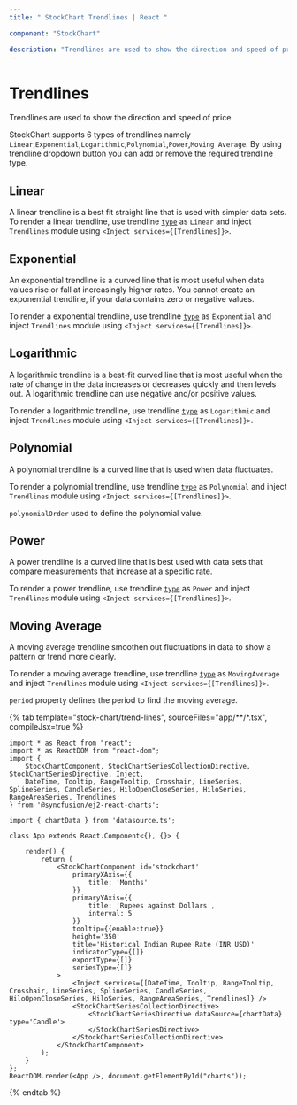 ```yaml
---
title: " StockChart Trendlines | React "

component: "StockChart"

description: "Trendlines are used to show the direction and speed of price. StockChart supports 6 types of trendlines and also provides trendlines customization."
---
```

<!-- markdownlint-disable MD036 -->

# Trendlines

Trendlines are used to show the direction and speed of price.

StockChart supports 6 types of trendlines namely `Linear`,`Exponential`,`Logarithmic`,`Polynomial`,`Power`,`Moving Average`. By using trendline dropdown button you can add or remove the required trendline type.

## Linear

A linear trendline is a best fit straight line that is used with simpler data sets. To render a linear trendline,
use trendline [`type`](../api/stock-chart/stockChartTrendlineModel/#type) as `Linear` and inject
`Trendlines` module using `<Inject services={[Trendlines]}>`.

## Exponential

An exponential trendline is a curved line that is most useful when data values rise or fall at increasingly higher rates. You cannot create an exponential trendline, if your data contains zero or negative values.

To render a exponential trendline,
use trendline [`type`](../api/stock-chart/stockChartTrendlineModel/#type) as `Exponential` and inject
`Trendlines` module using `<Inject services={[Trendlines]}>`.

## Logarithmic

A logarithmic trendline is a best-fit curved line that is most useful when the rate of change in the data increases or decreases quickly and then levels out. A logarithmic trendline can use negative and/or positive values.

To render a logarithmic trendline, use trendline [`type`](../api/stock-chart/stockChartTrendlineModel/#type) as `Logarithmic` and inject
`Trendlines` module using `<Inject services={[Trendlines]}>`.

## Polynomial

A polynomial trendline is a curved line that is used when data fluctuates.

To render a polynomial trendline,
use trendline [`type`](../api/stock-chart/stockChartTrendlineModel/#type) as `Polynomial` and inject
`Trendlines` module using `<Inject services={[Trendlines]}>`.

`polynomialOrder` used to define the polynomial value.

## Power

A power trendline is a curved line that is best used with data sets that compare measurements that increase at a specific rate.

To render a power trendline, use trendline [`type`](../api/stock-chart/stockChartTrendlineModel/#type) as `Power` and inject
`Trendlines` module using `<Inject services={[Trendlines]}>`.

## Moving Average

A moving average trendline smoothen out fluctuations in data to show a pattern or trend more clearly.

To render a moving average trendline, use trendline [`type`](../api/stock-chart/stockChartTrendlineModel/#type) as `MovingAverage` and inject
`Trendlines` module using `<Inject services={[Trendlines]}>`.

`period` property defines the period to find the moving average.

{% tab template="stock-chart/trend-lines", sourceFiles="app/**/*.tsx", compileJsx=true %}

```tsx
import * as React from "react";
import * as ReactDOM from "react-dom";
import {
    StockChartComponent, StockChartSeriesCollectionDirective, StockChartSeriesDirective, Inject,
    DateTime, Tooltip, RangeTooltip, Crosshair, LineSeries, SplineSeries, CandleSeries, HiloOpenCloseSeries, HiloSeries, RangeAreaSeries, Trendlines
} from '@syncfusion/ej2-react-charts';

import { chartData } from 'datasource.ts';

class App extends React.Component<{}, {}> {

    render() {
        return (
            <StockChartComponent id='stockchart'
                primaryXAxis={{
                    title: 'Months'
                }}
                primaryYAxis={{
                    title: 'Rupees against Dollars',
                    interval: 5
                }}
                tooltip={{enable:true}}
                height='350'
                title='Historical Indian Rupee Rate (INR USD)'
                indicatorType={[]}
                exportType={[]}
                seriesType={[]}
            >
                <Inject services={[DateTime, Tooltip, RangeTooltip, Crosshair, LineSeries, SplineSeries, CandleSeries, HiloOpenCloseSeries, HiloSeries, RangeAreaSeries, Trendlines]} />
                <StockChartSeriesCollectionDirective>
                    <StockChartSeriesDirective dataSource={chartData} type='Candle'>
                    </StockChartSeriesDirective>
                </StockChartSeriesCollectionDirective>
            </StockChartComponent>
        );
    }
};
ReactDOM.render(<App />, document.getElementById("charts"));
```

{% endtab %}
